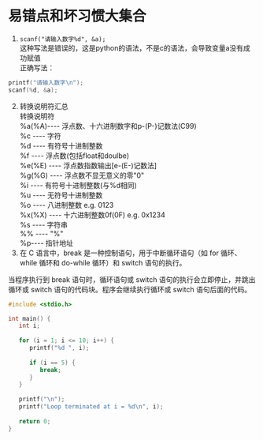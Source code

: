 # 易错点和坏习惯大集合
1. `scanf("请输入数字%d", &a);`  
  这种写法是错误的，这是python的语法，不是c的语法，会导致变量a没有成功赋值  
  正确写法：  
  ```C
printf("请输入数字\n");
scanf(%d, &a);
```
  
2. 转换说明符汇总  
转换说明符  
      %a(%A)----     浮点数、十六进制数字和p-(P-)记数法(C99)  
      %c     ----        字符  
      %d      ----       有符号十进制整数  
      %f    ----          浮点数(包括float和doulbe)  
      %e(%E)  ----   浮点数指数输出\[e-(E-)记数法]  
      %g(%G)   ----  浮点数不显无意义的零"0"  
      %i      ----        有符号十进制整数(与%d相同)  
      %u     ----        无符号十进制整数  
      %o      ----       八进制整数    e.g.     0123  
      %x(%X)  ----    十六进制整数0f(0F)   e.g.   0x1234  
      %s      ----       字符串  
      %%     ----       "%"  
      %p---- 指针地址
3. 在 C 语言中，break 是一种控制语句，用于中断循环语句（如 for 循环、while 循环和 do-while 循环）和 switch 语句的执行。

当程序执行到 break 语句时，循环语句或 switch 语句的执行会立即停止，并跳出循环或 switch 语句的代码块。程序会继续执行循环或 switch 语句后面的代码。
```c
#include <stdio.h>

int main() {
   int i;
   
   for (i = 1; i <= 10; i++) {
      printf("%d ", i);
      
      if (i == 5) {
         break;
      }
   }
   
   printf("\n");
   printf("Loop terminated at i = %d\n", i);
   
   return 0;
}


```

